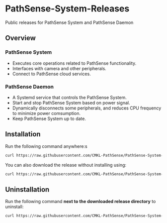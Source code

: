 # PathSense-System-Releases

Public releases for PathSense System and PathSense Daemon

## Overview

### PathSense System

- Executes core operations related to PathSense functionality.
- Interfaces with camera and other peripherals.
- Connect to PathSense cloud services.

### PathSense Daemon

- A Systemd service that controls the PathSense System.
- Start and stop PathSense System based on power signal.
- Dynamically disconnects some peripherals, and reduces CPU frequency to minimize power comsumption.
- Keep PathSense System up to date.

## Installation

Run the following command anywhere:s

```sh
curl https://raw.githubusercontent.com/CMKL-PathSense/PathSense-System-Releases/refs/heads/main/install.sh | sh
```

You can also download the release without installing using:

```sh
curl https://raw.githubusercontent.com/CMKL-PathSense/PathSense-System-Releases/refs/heads/main/download.sh | sh
```

## Uninstallation

Run the following command **next to the downloaded release directory** to uninstall:

```sh
curl https://raw.githubusercontent.com/CMKL-PathSense/PathSense-System-Releases/refs/heads/main/remove.sh | sh
```
